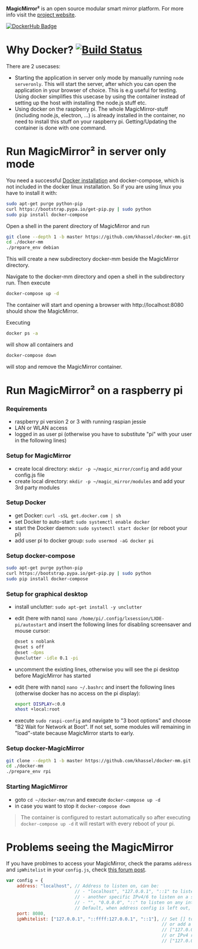 **MagicMirror²** is an open source modular smart mirror platform. For more info visit the [project website](https://github.com/MichMich/MagicMirror).

[![DockerHub Badge](https://dockeri.co/image/karsten13/magicmirror)](https://hub.docker.com/r/karsten13/magicmirror/)

# Why Docker? [![Build Status](https://travis-ci.org/khassel/docker-mm.svg?branch=master)](https://travis-ci.org/khassel/docker-mm)
There are 2 usecases:
- Starting the application in server only mode by manually running `node serveronly`. This will start the server, after which you can open the application in your browser of choice. This is e.g useful for testing. Using docker simplifies this usecase by using the container instead of setting up the host with installing the node.js stuff etc.
- Using docker on the raspberry pi. The whole MagicMirror-stuff (including node.js, electron, ...) is already installed in the container, no need to install this stuff on your raspberry pi. Getting/Updating the container is done with one command.

# Run MagicMirror² in server only mode
You need a successful [Docker installation](https://docs.docker.com/engine/installation/) and docker-compose, which is not included in the docker linux installation. So if you are using linux you have to install it with:
```bash
sudo apt-get purge python-pip
curl https://bootstrap.pypa.io/get-pip.py | sudo python
sudo pip install docker-compose
```

Open a shell in the parent directory of MagicMirror and run 
```bash
git clone --depth 1 -b master https://github.com/khassel/docker-mm.git
cd ./docker-mm
./prepare_env debian
```
This will create a new subdirectory docker-mm beside the MagicMirror directory.

Navigate to the docker-mm directory and open a shell in the subdirectory run. Then execute

```bash
docker-compose up -d
```

The container will start and opening a browser with http://localhost:8080 should show the MagicMirror.

Executing
```bash
docker ps -a
```
will show all containers and 

```bash
docker-compose down
```

will stop and remove the MagicMirror container.

# Run MagicMirror² on a raspberry pi

### Requirements
- raspberry pi version 2 or 3 with running raspian jessie
- LAN or WLAN access
- logged in as user pi (otherwise you have to substitute "pi" with your user in the following lines)

### Setup for MagicMirror
- create local directory: ```mkdir -p ~/magic_mirror/config``` and add your config.js file
- create local directory: ```mkdir -p ~/magic_mirror/modules``` and add your 3rd party modules

### Setup Docker
- get Docker: ```curl -sSL get.docker.com | sh```
- set Docker to auto-start: ```sudo systemctl enable docker```
- start the Docker daemon: ```sudo systemctl start docker``` (or reboot your pi)
- add user pi to docker group: ```sudo usermod -aG docker pi```

### Setup docker-compose
```bash
sudo apt-get purge python-pip
curl https://bootstrap.pypa.io/get-pip.py | sudo python
sudo pip install docker-compose
```

### Setup for graphical desktop
- install unclutter: ```sudo apt-get install -y unclutter```
- edit (here with nano) ```nano /home/pi/.config/lxsession/LXDE-pi/autostart``` and insert the following lines for disabling screensaver and mouse cursor:

    ```bash
    @xset s noblank
    @xset s off
    @xset -dpms
    @unclutter -idle 0.1 -pi
    ```
	
- uncomment the existing lines, otherwise you will see the pi desktop before MagicMirror has started
- edit (here with nano) ```nano ~/.bashrc``` and insert the following lines (otherwise docker has no access on the pi display):
    ```bash
    export DISPLAY=:0.0
    xhost +local:root
    ```
- execute ```sudo raspi-config``` and navigate to "3 boot options" and choose "B2 Wait for Network at Boot". If not set, some modules will remaining in "load"-state because MagicMirror starts to early.

### Setup docker-MagicMirror
```bash
git clone --depth 1 -b master https://github.com/khassel/docker-mm.git
cd ./docker-mm
./prepare_env rpi
```

### Starting MagicMirror
- goto ```cd ~/docker-mm/run``` and execute ```docker-compose up -d```
- in case you want to stop it ```docker-compose down```

> The container is configured to restart automatically so after executing ```docker-compose up -d``` it will restart with every reboot of your pi.

# Problems seeing the MagicMirror

If you have problmes to access your MagicMirror, check the params `address` and `ipWhitelist` in your 
`config.js`, check [this forum post](https://forum.magicmirror.builders/topic/1326/ipwhitelist-howto).

```javascript
var config = {
	address: "localhost", // Address to listen on, can be:
	                      // - "localhost", "127.0.0.1", "::1" to listen on loopback interface
	                      // - another specific IPv4/6 to listen on a specific interface
	                      // - "", "0.0.0.0", "::" to listen on any interface
	                      // Default, when address config is left out, is "localhost"
	port: 8080,
	ipWhitelist: ["127.0.0.1", "::ffff:127.0.0.1", "::1"], // Set [] to allow all IP addresses
	                                                       // or add a specific IPv4 of 192.168.1.5 :
	                                                       // ["127.0.0.1", "::ffff:127.0.0.1", "::1", "::ffff:192.168.1.5"],
	                                                       // or IPv4 range of 192.168.3.0 --> 192.168.3.15 use CIDR format :
	                                                       // ["127.0.0.1", "::ffff:127.0.0.1", "::1", "::ffff:192.168.3.0/28"],
```

